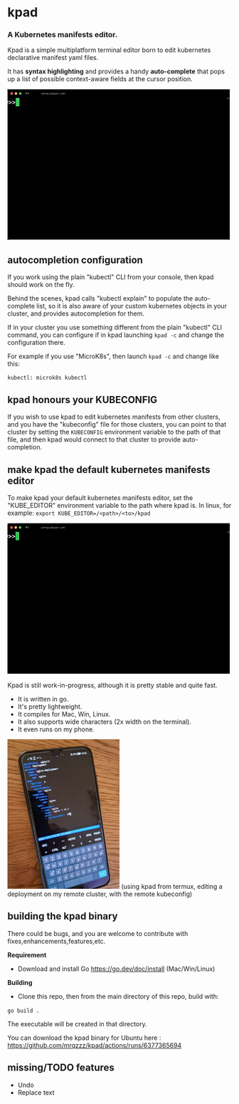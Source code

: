 # kpad

### A Kubernetes manifests editor.

Kpad is a simple multiplatform terminal editor born to edit kubernetes declarative manifest yaml files.

It has **syntax highlighting** and provides a handy **auto-complete** that pops up a list of possible context-aware fields at the cursor position.

![Screenshot](res/preview.gif)



## autocompletion configuration

If you work using the plain "kubectl" CLI from your console, then kpad should work on the fly.

Behind the scenes, kpad calls "kubectl explain" to populate the auto-complete list, so it is also aware of your custom kubernetes objects in your cluster, and provides autocompletion for them.

If in your cluster you use something different from the plain "kubectl" CLI command, you can configure if in kpad launching `kpad -c` and change the configuration there.

For example if you use "MicroK8s", then launch `kpad -c` and change like this:
```
kubectl: microk8s kubectl
```

## kpad honours your KUBECONFIG
If you wish to use kpad to edit kubernetes manifests from other clusters, and you have the "kubeconfig" file for those clusters, you can point to that cluster by setting the `KUBECONFIG` environment variable to the path of that file, and then kpad would connect to that cluster to provide auto-completion. 


## make kpad the default kubernetes manifests editor

To make kpad your default kubernetes manifests editor, set the "KUBE_EDITOR" environment variable to the path where kpad is.
In linux, for example:
`export KUBE_EDITOR=/<path>/<to>/kpad`

![Screenshot](res/preview-edit.gif)


Kpad is still work-in-progress, although it is pretty stable and quite fast.
- It is written in go. 
- It's pretty lightweight.
- It compiles for Mac, Win, Linux.
- It also supports wide characters (2x width on the terminal).
- It even runs on my phone.

<img src="res/phone.jpg" width=50% height=50% />
(using kpad from termux, editing a deployment on my remote cluster, with the remote kubeconfig)


## building the kpad binary

There could be bugs, and you are welcome to contribute with fixes,enhancements,features,etc.

**Requirement**
- Download and install Go https://go.dev/doc/install  (Mac/Win/Linux)

**Building**
- Clone this repo, then from the main directory of this repo, build with:

`go build .`

The executable will be created in that directory.

You can download the kpad binary for Ubuntu here : https://github.com/mrqzzz/kpad/actions/runs/6377365694


## missing/TODO features

- Undo
- Replace text


